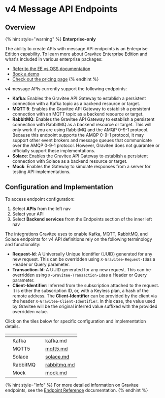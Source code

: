 # v4 Message API Endpoints

## Overview

{% hint style="warning" %}
**Enterprise-only**

The ability to create APIs with message API endpoints is an Enterprise Edition capability. To learn more about Gravitee Enterprise Edition and what's included in various enterprise packages:

* [Refer to the EE vs OSS documentation](../../../../../overview/ee-vs-oss/)
* [Book a demo](https://app.gitbook.com/o/8qli0UVuPJ39JJdq9ebZ/s/rYZ7tzkLjFVST6ex6Jid/)
* [Check out the pricing page](https://www.gravitee.io/pricing)
{% endhint %}

v4 message APIs currently support the following endpoints:

* **Kafka**: Enables the Gravitee API Gateway to establish a persistent connection with a Kafka topic as a backend resource or target.
* **MQTT 5**: Enables the Gravitee API Gateway to establish a persistent connection with an MQTT topic as a backend resource or target.
* **RabbitMQ**: Enables the Gravitee API Gateway to establish a persistent connection with RabbitMQ as a backend resource or target. This will only work if you are using RabbitMQ and the AMQP 0-9-1 protocol. Because this endpoint supports the AMQP 0-9-1 protocol, it may support other event brokers and message queues that communicate over the AMQP 0-9-1 protocol. However, Gravitee does not guarantee or officially support these implementations.
* **Solace**: Enables the Gravitee API Gateway to establish a persistent connection with Solace as a backend resource or target.
* **Mock**: Enables the Gateway to simulate responses from a server for testing API implementations.

## Configuration and Implementation

To access endpoint configuration:

1. Select **APIs** from the left nav
2. Select your API&#x20;
3. Select **Backend services** from the Endpoints section of the inner left nav

The integrations Gravitee uses to enable Kafka, MQTT, RabbitMQ, and Solace endpoints for v4 API definitions rely on the following terminology and functionality:

* **Request-Id**: A Universally Unique Identifier (UUID) generated for any new request. This can be overridden using `X-Gravitee-Request-Id`as a Header or Query parameter.
* **Transaction-Id**: A UUID generated for any new request. This can be overridden using `X-Gravitee-Transaction-Id`as a Header or Query parameter.
* **Client-Identifier**: Inferred from the subscription attached to the request. It is either the subscription ID, or, with a Keyless plan, a hash of the remote address. The **Client-Identifier** can be provided by the client via the header `X-Gravitee-Client-Identifier`. In this case, the value used by Gravitee will be the original inferred value suffixed with the provided overridden value.

Click on the tiles below for specific configuration and implementation details.

<table data-view="cards"><thead><tr><th></th><th></th><th></th><th data-hidden data-card-target data-type="content-ref"></th></tr></thead><tbody><tr><td></td><td>Kafka</td><td></td><td><a href="kafka.md">kafka.md</a></td></tr><tr><td></td><td>MQTT5</td><td></td><td><a href="mqtt5.md">mqtt5.md</a></td></tr><tr><td></td><td>Solace</td><td></td><td><a href="solace.md">solace.md</a></td></tr><tr><td></td><td>RabbitMQ</td><td></td><td><a href="rabbitmq.md">rabbitmq.md</a></td></tr><tr><td></td><td>Mock</td><td></td><td><a href="mock.md">mock.md</a></td></tr></tbody></table>

{% hint style="info" %}
For more detailed information on Gravitee endpoints, see the [Endpoint Reference](../../../../../reference/endpoint-reference/) documentation.
{% endhint %}
